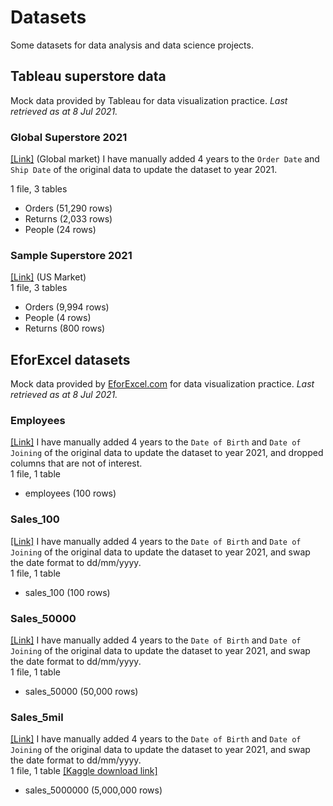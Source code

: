 # Datasets
Some datasets for data analysis and data science projects.


## Tableau superstore data
Mock data provided by Tableau for data visualization practice. 
_Last retrieved as at 8 Jul 2021._

### Global Superstore 2021
[[Link]](https://www.tableau.com/sites/default/files/global_superstore_2018.xlsx) (Global market) I have manually added 4 years to the `Order Date` and `Ship Date` of the original data to update the dataset to year 2021. 

1 file, 3 tables
- Orders (51,290 rows)
- Returns (2,033 rows)
- People (24 rows)

### Sample Superstore 2021
[[Link]](https://www.tableau.com/learn/tutorials/on-demand/getting-started?_gl=1*igpg3g*_ga*MTYwOTc2MDk1OC4xNjI1NzE2NTAx*_ga_8YLN0SNXVS*MTYyNTcyMDc3Mi4yLjEuMTYyNTcyMzYwMS4w&_ga=2.108118914.1425300087.1625716502-1609760958.1625716501) (US Market)  
1 file, 3 tables  
- Orders (9,994 rows) 
- People (4 rows)
- Returns (800 rows)



## EforExcel datasets
Mock data provided by [EforExcel.com](http://eforexcel.com/wp/) for data visualization practice. 
_Last retrieved as at 8 Jul 2021._

### Employees
[[Link]](http://eforexcel.com/wp/downloads-16-sample-csv-files-data-sets-for-testing/) I have manually added 4 years to the `Date of Birth` and `Date of Joining` of the original data to update the dataset to year 2021, and dropped columns that are not of interest.   
1 file, 1 table
- employees (100 rows)

### Sales_100
[[Link]](http://eforexcel.com/wp/downloads-18-sample-csv-files-data-sets-for-testing-sales/) I have manually added 4 years to the `Date of Birth` and `Date of Joining` of the original data to update the dataset to year 2021, and swap the date format to dd/mm/yyyy.    
1 file, 1 table
- sales_100 (100 rows)

### Sales_50000
[[Link]](http://eforexcel.com/wp/downloads-18-sample-csv-files-data-sets-for-testing-sales/) I have manually added 4 years to the `Date of Birth` and `Date of Joining` of the original data to update the dataset to year 2021, and swap the date format to dd/mm/yyyy.   
1 file, 1 table
- sales_50000 (50,000 rows)

### Sales_5mil
[[Link]](http://eforexcel.com/wp/downloads-18-sample-csv-files-data-sets-for-testing-sales/) I have manually added 4 years to the `Date of Birth` and `Date of Joining` of the original data to update the dataset to year 2021, and swap the date format to dd/mm/yyyy.   
1 file, 1 table [[Kaggle download link]](https://www.kaggle.com/weitat/sample-sales)
- sales_5000000 (5,000,000 rows)
